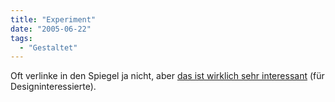 ```yaml
---
title: "Experiment"
date: "2005-06-22"
tags:
  - "Gestaltet"
---
```


Oft verlinke in den Spiegel ja nicht, aber [das ist wirklich sehr interessant](http://designklicks.spiegel.de/ "http://designklicks.spiegel.de/") (für Designinteressierte).
